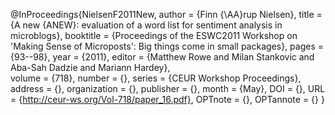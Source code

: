 @InProceedings{NielsenF2011New,
  author =       {Finn {\AA}rup Nielsen}, 
  title =        {A new {ANEW}: evaluation of a word list for
                  sentiment analysis in microblogs}, 
  booktitle =    {Proceedings of the ESWC2011 Workshop on 'Making
                  Sense of Microposts': Big things come in small
                  packages}, 
  pages =        {93--98},
  year =         {2011},
  editor =       {Matthew Rowe and Milan Stankovic and Aba-Sah Dadzie
                  and Mariann Hardey},  
  volume =       {718},
  number =       {},
  series =       {CEUR Workshop Proceedings},
  address =      {},
  organization = {},
  publisher =    {},
  month =        {May},
  DOI =          {},
  URL = {http://ceur-ws.org/Vol-718/paper_16.pdf},
  OPTnote =      {},
  OPTannote =    {}
}
